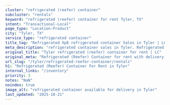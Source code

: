 ```yaml
---
cluster: "refrigerated (reefer) container"
subcluster: "rentals"
keyword: "refrigerated (reefer) container for rent Tyler, TX"
intent: "Transactional-Local"
page_type: "Location-Product"
city: "Tyler, TX"
service_type: "refrigerated container"
title_tag: "Refrigerated Xp8 refrigerated container Sales in Tyler | LC Container"
meta_description: "refrigerated container sales in Tyler. Refrigerated containers with climate control. Fast delivery, competitive pricing. Serving refrigerated reefer container area. Quote ID: N1R. Call (214) 524-4168 for your free quote today."
original_title: "Tyler refrigerated (reefer) container for rent | LC"
original_meta: "Refrigerated (Reefer) Container for rent with delivery in Tyler, TX. LC Container — local Since 2003. Get pricing today."
url_slug: "/tyler/refrigerated-reefer-container/rentals"
h1: "Refrigerated (Reefer) Container For Rent in Tyler"
internal_links: "/inventory"
priority: 3
notes: "NaN"
noindex: true
image_alt: "refrigerated container available for delivery in Tyler"
last_updated: "2025-10-21"
---
```


<!-- TODO: Add unique city/inventory copy, images, and internal links here. -->
